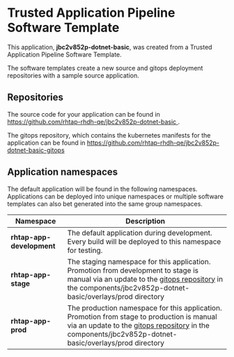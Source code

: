 # Trusted Application Pipeline Software Template

This application, **jbc2v852p-dotnet-basic**, was created from a Trusted Application Pipeline Software Template.

The software templates create a new source and gitops deployment repositories with a sample source application. 

## Repositories

The source code for your application can be found in [https://github.com/rhtap-rhdh-qe/jbc2v852p-dotnet-basic ](https://github.com/rhtap-rhdh-qe/jbc2v852p-dotnet-basic ).
 
The gitops repository, which contains the kubernetes manifests for the application can be found in 
[https://github.com/rhtap-rhdh-qe/jbc2v852p-dotnet-basic-gitops ](https://github.com/rhtap-rhdh-qe/jbc2v852p-dotnet-basic-gitops ) 

## Application namespaces 

The default application will be found in the following namespaces. Applications can be deployed into unique namespaces or multiple software templates can also bet generated into the same group namespaces.  

|  Namespace   |  Description   |  
| -------- | -------- |   
| **rhtap-app-development** | The default application during development. Every build will be deployed to this namespace for testing. | 
| **rhtap-app-stage** | The staging namespace for this application. Promotion from development to stage is manual via an update to the [gitops repository](https://github.com/rhtap-rhdh-qe/jbc2v852p-dotnet-basic-gitops ) in the components/jbc2v852p-dotnet-basic/overlays/prod directory |  
| **rhtap-app-prod** | The production namespace for this application. Promotion from stage to production is manual via an update to the [gitops repository](https://github.com/rhtap-rhdh-qe/jbc2v852p-dotnet-basic-gitops ) in the components/jbc2v852p-dotnet-basic/overlays/prod directory | 